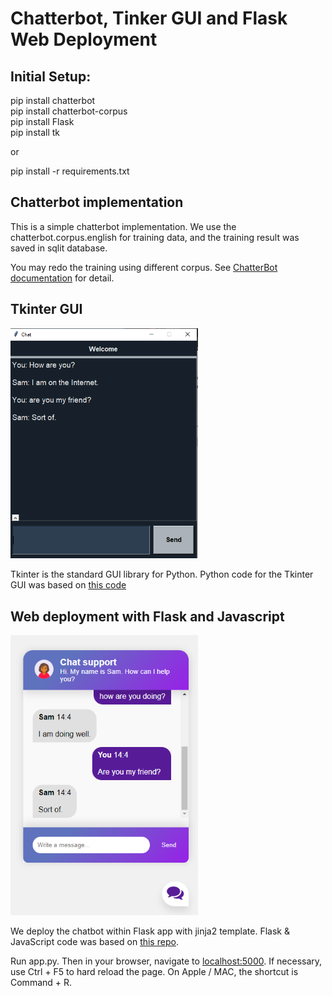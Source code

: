 # Chatterbot, Tinker GUI and Flask Web Deployment

## Initial Setup:

pip install chatterbot <br>
pip install chatterbot-corpus<br>
pip install Flask<br>
pip install tk<br>

or

pip install -r requirements.txt

## Chatterbot implementation
This is a simple chatterbot implementation.  We use the chatterbot.corpus.english for training data, and the training result was saved in sqlit database.  

You may redo the training using different corpus. See [ChatterBot documentation](https://chatterbot.readthedocs.io/en/stable/setup.html) for detail.

## Tkinter GUI
<img src='/img/Tkinter.png' style='width: 300px'/>

Tkinter is the standard GUI library for Python. Python code for the Tkinter GUI was based on [this code](https://github.com/python-engineer/python-fun/blob/master/chatbot-gui/app.py)

## Web deployment with Flask and Javascript
<img src='/img/ChatterBot.png' style='width: 300px'/>

We deploy the chatbot within Flask app with jinja2 template. Flask & JavaScript code was based on [this repo](https://github.com/python-engineer/chatbot-deployment).

Run app.py. Then in your browser, navigate to <localhost:5000>.  If necessary, use Ctrl + F5 to hard reload the page.  On Apple / MAC, the shortcut is Command + R.
